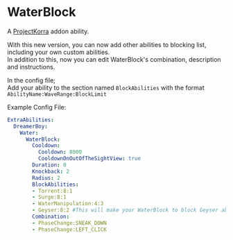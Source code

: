 # WaterBlock
A [ProjectKorra](https://github.com/ProjectKorra/ProjectKorra) addon ability.

With this new version, you can now add other abilities to blocking list, including your own custom abilities.  
In addition to this, now you can edit WaterBlock's combination, description and instructions.  
  
In the config file;  
Add your ability to the section named `BlockAbilities` with the format `AbilityName:WaveRange:BlockLimit`  
  
Example Config File:  
```yml
ExtraAbilities:
  DreamerBoy:
    Water:
      WaterBlock:
        Cooldown:
          Cooldown: 8000
          CooldownOnOutOfTheSightView: true
        Duration: 0
        Knockback: 2
        Radius: 2
        BlockAbilities:
        - Torrent:8:1
        - Surge:8:1
        - WaterManipulation:4:3
        - Geyser:8:2 #This will make your WaterBlock to block Geyser ability 2 times in a row. Also its wave range will be 8 blocks.
        Combination:
        - PhaseChange:SNEAK_DOWN
        - PhaseChange:LEFT_CLICK
```
